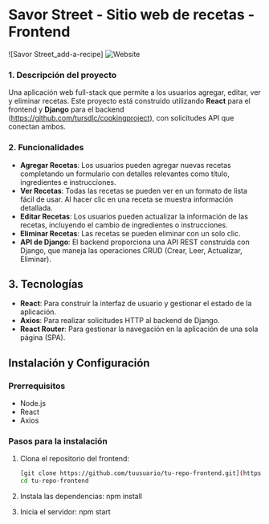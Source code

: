 # Savor Street - Sitio web de recetas - Frontend

![Savor Street_add-a-recipe] ![Website](https://github.com/user-attachments/assets/fcf719d0-cc7a-47bd-ad2b-f71b1b1db187)


### 1. Descripción del proyecto

Una aplicación web full-stack que permite a los usuarios agregar, editar, ver y eliminar recetas. Este proyecto está construido utilizando **React** para el frontend y **Django** para el backend (https://github.com/tursdlc/cookingproject), con solicitudes API que conectan ambos.

### 2. Funcionalidades

- **Agregar Recetas**: Los usuarios pueden agregar nuevas recetas completando un formulario con detalles relevantes como título, ingredientes e instrucciones.
- **Ver Recetas**: Todas las recetas se pueden ver en un formato de lista fácil de usar. Al hacer clic en una receta se muestra información detallada.
- **Editar Recetas**: Los usuarios pueden actualizar la información de las recetas, incluyendo el cambio de ingredientes o instrucciones.
- **Eliminar Recetas**: Las recetas se pueden eliminar con un solo clic.
- **API de Django**: El backend proporciona una API REST construida con Django, que maneja las operaciones CRUD (Crear, Leer, Actualizar, Eliminar).

## 3. Tecnologías 

- **React**: Para construir la interfaz de usuario y gestionar el estado de la aplicación.
- **Axios**: Para realizar solicitudes HTTP al backend de Django.
- **React Router**: Para gestionar la navegación en la aplicación de una sola página (SPA).

## Instalación y Configuración

### Prerrequisitos

- Node.js
- React
- Axios

### Pasos para la instalación

1. Clona el repositorio del frontend:
   ```bash
   [git clone https://github.com/tuusuario/tu-repo-frontend.git](https://github.com/tursdlc/frontCookingRecipes.git)
   cd tu-repo-frontend

2. Instala las dependencias:
   npm install

3. Inicia el servidor:
   npm start 



